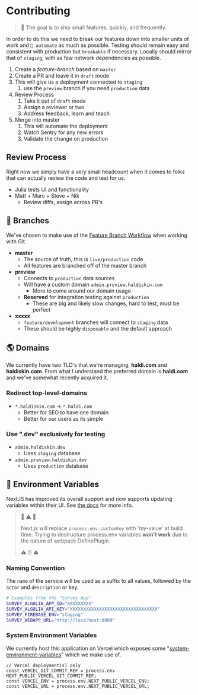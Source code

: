 # Contributing

> 🚚 The goal is to ship small features, quickly, and frequently.

In order to do this we need to break our features down into smaller units of work and `🤖 automate` as much as possible. Testing should remain easy and consistent with production but `breakable` if necessary. Locally should mirror that of `staging`, with as few network dependencies as possible.

1. Create a _feature-branch_ based on `master`
2. Create a PR and leave it in `draft` mode
3. This will give us a deployment connected to `staging`
   1. use the `preview` branch if you need `production` data
4. Review Process
   1. Take it out of `draft` mode
   2. Assign a reviewer or two
   3. Address feedback, learn and teach
5. Merge into master
   1. This will automate the deployment
   2. Watch Sentry for any new errors
   3. Validate the change on production

## Review Process

Right now we simply have a very small headcount when it comes to folks that can actually review the code and test for us.

- Julia tests UI and functionality
- Matt + Marc + Steve + Nik
  - Review diffs, assign across PR's

## 🌴 Branches

We've chosen to make use of the [Feature Branch Workflow](https://www.atlassian.com/git/tutorials/comparing-workflows/gitflow-workflow) when working with Git.

- **master**
  - The source of truth, this is `live/production` code
  - All features are branched off of the master branch
- **preview**
  - Connects to `production` data sources
  - Will have a custom domain `admin.preview.haldiskin.com`
    - More to come around our domain usage
  - **Reserved** for integration testing against `production`
    - These are big and likely slow changes, hard to test, must be perfect
- **xxxxx**
  - `feature/development` branches will connect to `staging` data
  - These should be highly `disposable` and the default approach

## 🌎 Domains

We currently have two TLD's that we're managing, **haldi.com** and **haldiskin.com**. From what I understand the preferred domain is **haldi.com** and we've somewhat recently acquired it.

### Redirect top-level-domains

- `*.haldiskin.com` -> `*.haldi.com`
  - Better for SEO to have one domain
  - Better for our users as its simple

### Use ".dev" exclusively for testing

- `admin.haldiskin.dev`
  - Uses `staging` database
- `admin.preview.haldiskin.dev`
  - Uses `production` database

## 🙈 Environment Variables

NextJS has improved its overall support and now supports updating variables within their UI. See [the docs](https://vercel.com/docs/environment-variables) for more info.

> 👀 ⚠️ 👀
>
> Next.js will replace `process.env.customKey` with 'my-value' at build time. Trying to destructure process.env variables **won't work** due to the nature of webpack DefinePlugin.
>
> ⚠️ ⏰ ⚠️

### Naming Convention

The `name` of the service will be used as a suffix to all values, followed by the `actor` and `description` or key.

```bash
# Examples from the "Survey App"
SURVEY_ALGOLIA_APP_ID="XXXXXXXXX"
SURVEY_ALGOLIA_API_KEY="XXXXXXXXXXXXXXXXXXXXXXXXXXXXXXXXX"
SURVEY_FIREBASE_ENV="staging"
SURVEY_WEBAPP_URL="http://localhost:8000"
```

### System Environment Variables

We currently host this application on Vercel which exposes some "[system-environment-variables](https://vercel.com/docs/environment-variables#system-environment-variables)" which we make use of.

```tsx
// Vercel deployment(s) only
const VERCEL_GIT_COMMIT_REF = process.env NEXT_PUBLIC_VERCEL_GIT_COMMIT_REF;
const VERCEL_ENV = process.env.NEXT_PUBLIC_VERCEL_ENV;
const VERCEL_URL = process.env.NEXT_PUBLIC_VERCEL_URL;
```
